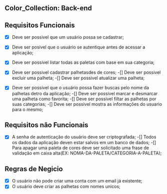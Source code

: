 ## Color_Collection: Back-end

## Requisitos Funcionais 

-[x] Deve ser possivel que um usuário possa se cadastrar;
-[x] Deve ser posivel que o usuário se autentique antes de acessar a aplicação;
-[x] Deve ser possivel listar todas as paletas com base em sua categoria;
-[x] Deve ser possivel cadastrar palhetasdes de cores;
-[] Deve ser possivel excluir uma palheta;
-[] Deve ser possivel atualizar uma palheta;
-[x] Deve ser possivel que o usuário possa fazer buscas pelo nome da palhetas detro da aplicação;
-[] Deve ser possivel marcar e desmarcar uma palheta como favorita; 
-[] Deve ser possivel filtar as palhetas por suas categorias;
-[] Deve ser possivel mostra as informações do usuario para o mesmo;




## Requisitos não Funcionais

-[x] A senha de autenticação do usuário deve ser criptografada;
-[] Todos os dados da aplicação deven estar salvos em um banco de dados;
-[] Para apagar uma paleta de cores deve ser solicitado uma frase de validação em caixa alta(EX: NOMA-DA-PALETA/CATEGORIA-A-PALETA);



## Regras de Negicio

-[x] O usuário não pode criar uma conta com um email já existente; 
-[x] O usuário deve criar as palhetas com nomes unicos;
